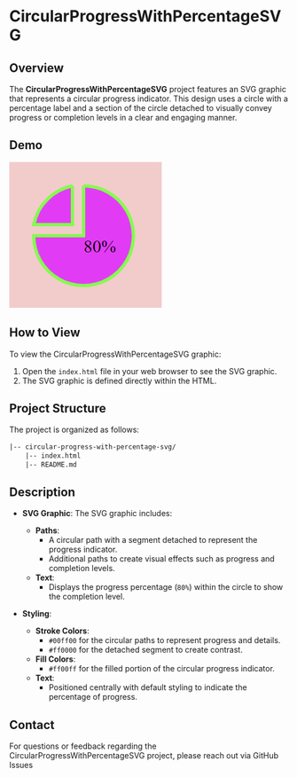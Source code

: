 
# CircularProgressWithPercentageSVG

## Overview

The **CircularProgressWithPercentageSVG** project features an SVG graphic that represents a circular progress indicator. This design uses a circle with a percentage label and a section of the circle detached to visually convey progress or completion levels in a clear and engaging manner.

## Demo
![screenshot](https://github.com/Nada-TB/creative-coding-projects/blob/main/projects-preview/Screenshot%202024-07-26%20141826.png)

## How to View

To view the CircularProgressWithPercentageSVG graphic:

1. Open the `index.html` file in your web browser to see the SVG graphic.
2. The SVG graphic is defined directly within the HTML.

## Project Structure

The project is organized as follows:

    |-- circular-progress-with-percentage-svg/
        |-- index.html
        |-- README.md

## Description

- **SVG Graphic**: The SVG graphic includes:
  - **Paths**:
    - A circular path with a segment detached to represent the progress indicator.
    - Additional paths to create visual effects such as progress and completion levels.
  - **Text**:
    - Displays the progress percentage (`80%`) within the circle to show the completion level.

- **Styling**:
  - **Stroke Colors**:
    - `#00ff00` for the circular paths to represent progress and details.
    - `#ff0000` for the detached segment to create contrast.
  - **Fill Colors**:
    - `#ff00ff` for the filled portion of the circular progress indicator.
  - **Text**:
    - Positioned centrally with default styling to indicate the percentage of progress.

## Contact

For questions or feedback regarding the CircularProgressWithPercentageSVG project, please reach out via GitHub Issues 
